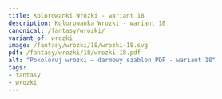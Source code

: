 ```yaml
---
title: Kolorowanki Wróżki - wariant 18
description: Kolorowanka Wrozki - wariant 18
canonical: /fantasy/wrozki/
variant_of: wrozki
image: /fantasy/wrozki/18/wrozki-18.svg
pdf: /fantasy/wrozki/18/wrozki-18.pdf
alt: "Pokoloruj wrozki – darmowy szablon PDF - wariant 18"
tags:
- fantasy
- wrozki
---
```

